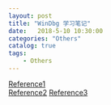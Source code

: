 ```yaml
---  
layout: post  
title: "WinDbg 学习笔记"  
date:   2018-5-10 10:30:00   
categories: "Others"  
catalog: true  
tags:   
    - Others  
---  
```

  

[Reference1](https://blog.csdn.net/CJF_iceKing/article/details/51955540)  
[Reference2](https://blog.csdn.net/haolipengzhanshen/article/details/41477953)
[Reference3](https://blog.csdn.net/keidoekd2345/article/details/50125747)
